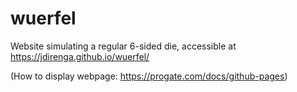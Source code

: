 # wuerfel
Website simulating a regular 6-sided die, accessible at https://jdirenga.github.io/wuerfel/

(How to display webpage: https://progate.com/docs/github-pages)
